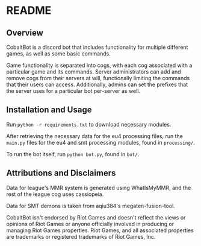 # README

## Overview

CobaltBot is a discord bot that includes functionality for multiple different games, as well as some basic commands. 

Game functionality is separated into cogs, with each cog associated with a particular game and its commands. Server administrators can add and remove cogs from their servers at will, functionally limiting the commands that their users can access. Additionally, admins can set the prefixes that the server uses for a particular bot per-server as well.

## Installation and Usage

Run ```python -r requirements.txt``` to download necessary modules.

After retrieving the necessary data for the eu4 processing files, run the ```main.py``` files for the eu4 and smt processing modules, found in ```processing/```.

To run the bot itself, run ```python bot.py```, found in ```bot/```.

## Attributions and Disclaimers

Data for league's MMR system is generated using WhatIsMyMMR, and the rest of the league cog uses cassiopeia.

Data for SMT demons is taken from aqiu384's megaten-fusion-tool.

CobaltBot isn't endorsed by Riot Games and doesn't reflect the views or opinions of Riot Games or anyone officially involved in producing or managing Riot Games properties. Riot Games, and all associated properties are trademarks or registered trademarks of Riot Games, Inc.